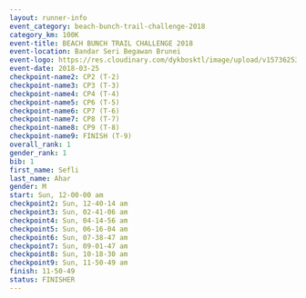 ```yaml
---
layout: runner-info 
event_category: beach-bunch-trail-challenge-2018 
category_km: 100K 
event-title: BEACH BUNCH TRAIL CHALLENGE 2018 
event-location: Bandar Seri Begawan Brunei 
event-logo: https://res.cloudinary.com/dykbosktl/image/upload/v1573625354/Logo/Logo_qug4sc.jpg 
event-date: 2018-03-25 
checkpoint-name2: CP2 (T-2) 
checkpoint-name3: CP3 (T-3) 
checkpoint-name4: CP4 (T-4) 
checkpoint-name5: CP6 (T-5) 
checkpoint-name6: CP7 (T-6) 
checkpoint-name7: CP8 (T-7) 
checkpoint-name8: CP9 (T-8) 
checkpoint-name9: FINISH (T-9) 
overall_rank: 1
gender_rank: 1
bib: 1
first_name: Sefli
last_name: Ahar
gender: M
start: Sun, 12-00-00 am
checkpoint2: Sun, 12-40-14 am
checkpoint3: Sun, 02-41-06 am
checkpoint4: Sun, 04-14-56 am
checkpoint5: Sun, 06-16-04 am
checkpoint6: Sun, 07-38-47 am
checkpoint7: Sun, 09-01-47 am
checkpoint8: Sun, 10-18-30 am
checkpoint9: Sun, 11-50-49 am
finish: 11-50-49
status: FINISHER
---
```

